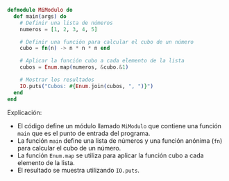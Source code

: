 ```elixir
defmodule MiModulo do
  def main(args) do
    # Definir una lista de números
    numeros = [1, 2, 3, 4, 5]

    # Definir una función para calcular el cubo de un número
    cubo = fn(n) -> n * n * n end

    # Aplicar la función cubo a cada elemento de la lista
    cubos = Enum.map(numeros, &cubo.&1)

    # Mostrar los resultados
    IO.puts("Cubos: #{Enum.join(cubos, ", ")}")
  end
end
```

Explicación:

* El código define un módulo llamado `MiModulo` que contiene una función `main` que es el punto de entrada del programa.
* La función `main` define una lista de números y una función anónima (`fn`) para calcular el cubo de un número.
* La función `Enum.map` se utiliza para aplicar la función cubo a cada elemento de la lista.
* El resultado se muestra utilizando `IO.puts`.